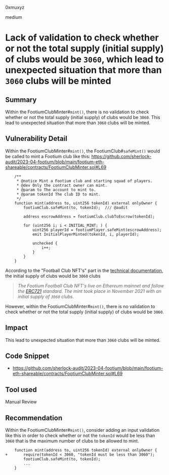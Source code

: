 0xmuxyz

medium

# Lack of validation to check whether or not the total supply (initial supply) of clubs would be `3060`, which lead to unexpected situation that more than `3060` clubs will be minted

## Summary
Within the FootiumClubMinter#`mint()`, there is no validation to check whether or not the total supply (initial supply) of clubs would be `3060`. 
This lead to unexpected situation that more than `3060` clubs will be minted. 

## Vulnerability Detail
Within the FootiumClubMinter#`mint()`, the FootiumClub#`safeMint()` would be called to mint a Footium club like this:
https://github.com/sherlock-audit/2023-04-footium/blob/main/footium-eth-shareable/contracts/FootiumClubMinter.sol#L69
```solidity
    /**
     * @notice Mint a Footium club and starting squad of players.
     * @dev Only the contract owner can mint.
     * @param to The account to mint to.
     * @param tokenId The club ID to mint.
     */
    function mint(address to, uint256 tokenId) external onlyOwner {
        footiumClub.safeMint(to, tokenId);  /// @audit

        address escrowAddress = footiumClub.clubToEscrow(tokenId);

        for (uint256 i; i < INITIAL_MINT; ) {
            uint256 playerId = footiumPlayer.safeMint(escrowAddress);
            emit InitialPlayerMinted(tokenId, i, playerId);

            unchecked {
                i++;
            }
        }
    }
```

According to the "Football Club NFT's" part in the [technical documentation](https://github.com/sherlock-audit/2023-04-footium/blob/main/footium-eth-shareable/contracts/technical-docs/General.md#football-club-nfts), the initial supply of clubs would be `3060` clubs
> _The Footium Football Club NFT's live on Ethereum mainnet and follow the [ERC721](https://docs.openzeppelin.com/contracts/3.x/erc721#:~:text=ERC721%20is%20a%20standard%20for,across%20a%20number%20of%20contracts.) standard. The mint took place in November 2021 with an initial supply of `3060` clubs._

However, within the FootiumClubMinter#`mint()`, there is no validation to check whether or not the total supply (initial supply) of clubs would be `3060`. 

## Impact
This lead to unexpected situation that more than `3060` clubs will be minted. 

## Code Snippet
- https://github.com/sherlock-audit/2023-04-footium/blob/main/footium-eth-shareable/contracts/FootiumClubMinter.sol#L69

## Tool used
Manual Review

## Recommendation
Within the FootiumClubMinter#`mint()`, consider adding an input validation like this in order to check whether or not the `tokenId` would be less than `3060` that is the maximum number of clubs to be allowed to mint. 
```solidity
    function mint(address to, uint256 tokenId) external onlyOwner {
+       require(tokenId < 3060, "tokenId must be less than 3060");
        footiumClub.safeMint(to, tokenId);
        ...
    }
```
